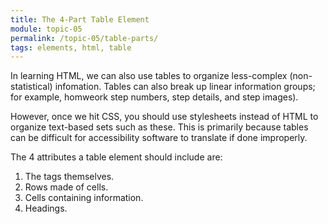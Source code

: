 ```yaml
---
title: The 4-Part Table Element
module: topic-05
permalink: /topic-05/table-parts/
tags: elements, html, table
---
```


<div class="divider-heading"></div>

In learning HTML, we can also use tables to organize less-complex (non-statistical) infomation. Tables can also break up linear information groups; for example, homweork step numbers, step details, and step images).

However, once we hit CSS, you should use stylesheets instead of HTML to organize text-based sets such as these. This is primarily because tables can be difficult for accessibility software to translate if done improperly.

The 4 attributes a table element should include are:

1. The tags themselves.
2. Rows made of cells.
3. Cells containing information.
4. Headings.
